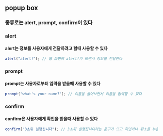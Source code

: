 ## popup box

### 종류로는 alert, prompt, confirm이 있다

### alert

#### alert는 정보를 사용자에게 전달하려고 할때 사용할 수 있다

```js
alert("alert!"); // 웹 화면에 alert!가 뜨면서 정보를 전달한다
```

### prompt

#### prompt는 사용자로부터 입력을 받을때 사용할 수 있다

```js
prompt("what's your name?"); // 이름을 물어보면서 이름을 입력할 수 있다
```

### confirm

#### confirm은 사용자에게 확인을 받을때 사용할 수 있다

```js
confirm("3초뒤 실행됩니다"); // 3초뒤 실행됩니다라는 문구가 뜨고 확인이나 취소를 누를수 있다
```
